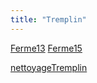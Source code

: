 ```yaml
---
title: "Tremplin"
---
```


[Ferme13](notes/zones/Ferme13.md)
[Ferme15](notes/zones/Ferme15.md)

[nettoyageTremplin](notes/prestationsExternes/nettoyageTremplin.md)